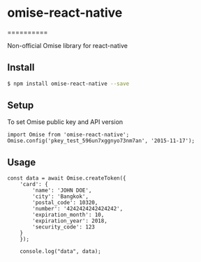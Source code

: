 # omise-react-native
==========

Non-official Omise library for react-native

## Install

```sh
$ npm install omise-react-native --save
```

## Setup
To set Omise public key and API version

```
import Omise from 'omise-react-native';
Omise.config('pkey_test_596un7xggnyo73nm7an', '2015-11-17');
```

## Usage

```
const data = await Omise.createToken({
    'card': {
        'name': 'JOHN DOE',
        'city': 'Bangkok',
        'postal_code': 10320,
        'number': '4242424242424242',
        'expiration_month': 10,
        'expiration_year': 2018,
        'security_code': 123
    }
    });

    console.log("data", data);
```